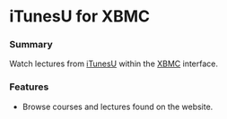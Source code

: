 iTunesU for XBMC
=======================

### Summary

Watch lectures from [iTunesU](http://www.apple.com/education/itunes-u/) within 
the [XBMC](http://xbmc.org) interface.

### Features

* Browse courses and lectures found on the website.